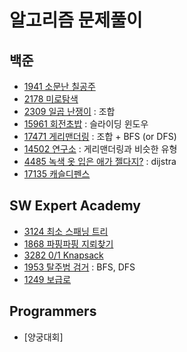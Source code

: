 # 알고리즘 문제풀이

## 백준
+ [1941 소문난 칠공주](https://www.acmicpc.net/problem/1941)
+ [2178 미로탐색](https://www.acmicpc.net/problem/2178)
+ [2309 일곱 난쟁이](https://www.acmicpc.net/problem/2309) : 조합 
+ [15961 회전초밥](https://www.acmicpc.net/problem/15961) : 슬라이딩 윈도우
+ [17471 게리맨더링](https://www.acmicpc.net/problem/17471) : 조합 + BFS (or DFS)
+ [14502 연구소](https://www.acmicpc.net/problem/14502) : 게리맨더링과 비슷한 유형
+ [4485 녹색 옷 입은 애가 젤다지?](https://www.acmicpc.net/problem/4485) : dijstra
+ [17135 캐슬디펜스](https://www.acmicpc.net/problem/17135)


## SW Expert Academy
+ [3124 최소 스패닝 트리](https://swexpertacademy.com/main/code/problem/problemDetail.do?contestProbId=AV_mSnmKUckDFAWb)
+ [1868 파핑파핑 지뢰찾기](https://swexpertacademy.com/main/code/problem/problemSolver.do?contestProbId=AV5LwsHaD1MDFAXc)
+ [3282 0/1 Knapsack](https://swexpertacademy.com/main/code/problem/problemDetail.do?contestProbId=AWBJAVpqrzQDFAWr)
+ [1953 탈주범 검거](https://swexpertacademy.com/main/code/problem/problemDetail.do?contestProbId=AV5PpLlKAQ4DFAUq) : BFS, DFS
+ [1249 보급로](https://swexpertacademy.com/main/code/problem/problemDetail.do?contestProbId=AV15QRX6APsCFAYD)

## Programmers
+ [양궁대회]
